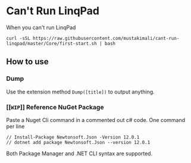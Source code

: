 # Can't Run LinqPad

When you can't run LinqPad

```
curl -sSL https://raw.githubusercontent.com/mustakimali/cant-run-linqpad/master/Core/first-start.sh | bash
```

## How to use

### Dump
Use the extension method `Dump([title])` to output anything.

### [[`WIP`]] Reference NuGet Package

Paste a Nuget Cli command in a commented out c# code. One command per line

```
// Install-Package Newtonsoft.Json -Version 12.0.1
// dotnet add package Newtonsoft.Json --version 12.0.1
```

Both Package Manager and .NET CLI syntax are supported.
